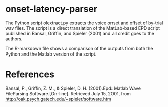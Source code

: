 # onset-latency-parser

The Python script olextract.py extracts the voice onset and offset of by-trial wav files. The script is a direct translation of the MatLab-based EPD script published in Bansal, Griffin, and Spieler (2001) and all credit goes to the authors.

The R-markdown file shows a comparison of the outputs from both the Python and the Matlab version of the script.

# References
Bansal, P., Griffin, Z. M., & Spieler, D. H. (2001).Epd: Matlab Wave FileParsing Software.[On-line].  Retrieved  July  15,  2001,  from  http://oak.psych.gatech.edu/~spieler/software.htm
